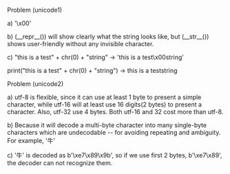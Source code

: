 Problem (unicode1)

a) '\x00'

b)  (\__repr\_\_()) will show clearly what the string looks like, but (\_\_str\_\_()) shows user-friendly without any invisible character.

c) "this is a test" + chr(0) + "string" -> 'this is a test\x00string' 

print("this is a test" + chr(0) + "string") -> this is a teststring

Problem (unicode2)

a) utf-8 is flexible, since it can use at least 1 byte to present a simple character, while utf-16 will at least use 16 digits(2 bytes) to present a character. Also, utf-32 use 4 bytes. Both utf-16 and 32 cost more than utf-8.

b) Because it will decode a multi-byte character into many single-byte characters which are undecodable -- for avoiding repeating and ambiguity. For example, '牛'

c) '牛' is decoded as b'\xe7\x89\x9b', so if we use first 2 bytes, b'\xe7\x89', the decoder can not recognize them.

